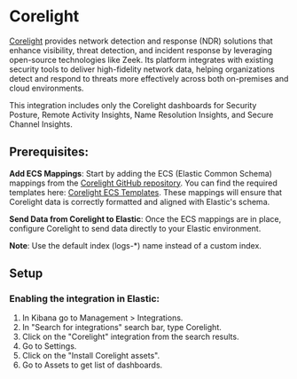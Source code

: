 # Corelight

[Corelight](https://corelight.com/) provides network detection and response (NDR) solutions that enhance visibility, threat detection, and incident response by leveraging open-source technologies like Zeek. Its platform integrates with existing security tools to deliver high-fidelity network data, helping organizations detect and respond to threats more effectively across both on-premises and cloud environments​.

This integration includes only the Corelight dashboards for Security Posture, Remote Activity Insights, Name Resolution Insights, and Secure Channel Insights.

## Prerequisites:

**Add ECS Mappings**: Start by adding the ECS (Elastic Common Schema) mappings from the [Corelight GitHub repository](https://github.com/corelight). You can find the required templates here: [Corelight ECS Templates](https://github.com/corelight/ecs-templates). These mappings will ensure that Corelight data is correctly formatted and aligned with Elastic's schema.

**Send Data from Corelight to Elastic**: Once the ECS mappings are in place, configure Corelight to send data directly to your Elastic environment.

**Note**: Use the default index (logs-*) name instead of a custom index.

## Setup

### Enabling the integration in Elastic:

1. In Kibana go to Management > Integrations.
2. In "Search for integrations" search bar, type Corelight.
3. Click on the "Corelight" integration from the search results.
4. Go to Settings.
5. Click on the "Install Corelight assets".
6. Go to Assets to get list of dashboards.
